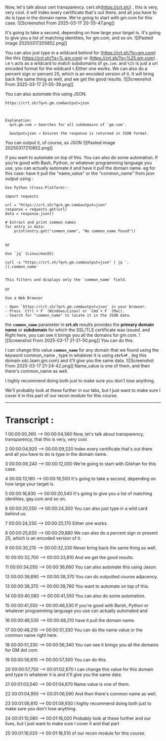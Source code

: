


Now, let's talk about cert transparency. cert.sh(https://crt.sh/) , this is very, very cool.
it will Index every certificate that's out there, and all you have to do is type in the domain name.
We're going to start with gm.com for this case.
![[Screenshot From 2025-03-17 20-55-47.png]]

It's going to take a second, depending on how large your target is.
It's going to give you a list of matching identities, for gm.com, and so on.
![[Pasted image 20250317205852.png]]


You can also just type in a wildcard behind for (https://crt.sh/?q=gm.com) like this (https://crt.sh/?q=%.gm.com) or (https://crt.sh/?q=%25.gm.com) .
i.e `%` acts as a wildcard to match subdomains of `gm.com`.  and `%25` is just a url encoded format for the wildcard `%` 
Either one works.
We can also do a percent sign or percent 25, which is an encoded version of it.
It will bring back the same thing as well, and we get the good results.
![[Screenshot From 2025-03-17 21-05-39.png]]


You can also automate this using JSON.
```
https://crt.sh/?q=%.gm.com&output=json



Explanation:
  q=%.gm.com → Searches for all subdomains of `gm.com`.

  &output=json → Ensures the response is returned in JSON format.

```
You can output it, of course, as JSON 
![[Pasted image 20250317210852.png]]


if you want to automate on top of this. You can also do some automation.
If you're good with Bash, Python, or whatever programming language you use, you can actually automate it and have it pull the domain name.
eg for this case: have it pull  the "name_value" or the "common_name" from json output using :
```
Use Python (Cross-Platform):-

import requests

url = "https://crt.sh/?q=%.gm.com&output=json"
response = requests.get(url)
data = response.json()

# Extract and print common names
for entry in data:
    print(entry.get("common_name", "No common_name found"))


```
or 

```
Use `jq` (Linux/macOS)

curl -s "https://crt.sh/?q=%.gm.com&output=json" | jq '.[].common_name'


This filters and displays only the `common_name` field.
```
or
```
Use a Web Browser

- Open `https://crt.sh/?q=%.gm.com&output=json` in your browser.
- Press `Ctrl + F` (Windows/Linux) or `Cmd + F` (Mac).
- Search for "common_name" to locate it in the JSON data.
```

the **`common_name`** parameter in **crt.sh** results provides the **primary domain name** or **subdomain** for which the SSL/TLS certificate was issued. and Right here, you can see it brings you all the domains for gm.com.
![[Screenshot From 2025-03-17 21-21-50.png]]
You can do this.


I can change this value **`common_name`**  for any domain that we found using the keyword common_name , type in whatever it is using **`ctrl+F`** , (eg this domain sdc.laam.gm.com) and it'll give you the same data.
![[Screenshot From 2025-03-17 21-24-42.png]]
Name_value is one of them, and then there's common_name as well.

I highly recommend doing both just to make sure you don't lose anything.

We'll probably look at these further in our labs, but I just want to make sure I cover it in this part of our recon module for this course.




---

# Transcript :

1
00:00:00,360 --> 00:00:04,560
Now, let's talk about transparency, transparency, that this is very, very cool.

2
00:00:04,920 --> 00:00:09,220
Index every certificate that's out there and all you have to do is type in the domain name.

3
00:00:09,240 --> 00:00:12,000
We're going to start with Gökhan for this case.

4
00:00:13,160 --> 00:00:16,500
It's going to take a second, depending on how large your target is.

5
00:00:16,830 --> 00:00:20,540
It's going to give you a list of matching identities, gay.com and so on.

6
00:00:20,550 --> 00:00:24,300
You can also just type in a wild card behind us.

7
00:00:24,330 --> 00:00:25,170
Either one works.

8
00:00:25,630 --> 00:00:29,880
We can also do a percent sign or present 25, which is an encoded version of it.

9
00:00:30,210 --> 00:00:32,330
Never bring back the same thing as well.

10
00:00:32,700 --> 00:00:33,810
And we get the good results.

11
00:00:34,050 --> 00:00:36,660
You can also automate this using Jason.

12
00:00:36,690 --> 00:00:38,370
You can do outputted course adjacency.

13
00:00:38,370 --> 00:00:39,780
You want to automate on top of this.

14
00:00:40,080 --> 00:00:41,550
You can also do some automation.

15
00:00:41,550 --> 00:00:46,530
If you're good with Barsh, Python or whatever programming language you use can actually automated and

16
00:00:46,530 --> 00:00:48,210
have it pull the domain name.

17
00:00:48,210 --> 00:00:51,330
You can do the name value or the common name right here.

18
00:00:51,330 --> 00:00:56,340
You can see it brings you all the domains for GM dot com.

19
00:00:56,610 --> 00:00:57,300
You can do this.

20
00:00:57,750 --> 00:01:02,670
I can change this value for this domain and type in whatever it is and it'll give you the same data.

21
00:01:03,540 --> 00:01:04,670
Name value is one of them.

22
00:01:04,950 --> 00:01:06,590
And then there's common name as well.

23
00:01:06,810 --> 00:01:09,930
I highly recommend doing both just to make sure you don't lose anything.

24
00:01:10,080 --> 00:01:16,020
Probably look at these further and our lives, but I just want to make sure I cover it and that part

25
00:01:16,020 --> 00:01:18,510
of our recon module for this course.